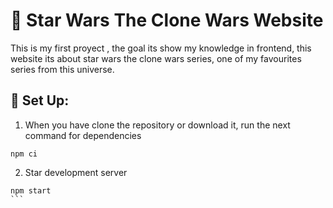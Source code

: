 # :space_invader: Star Wars The Clone Wars Website
This is my first proyect , the goal its show my knowledge in frontend, this website its about star wars the clone wars series, one of my favourites series from this universe.


## :space_invader: Set Up:
1. When you have clone the repository or download it, run the next command for dependencies

```npm
npm ci
```

2. Star development server

````npm
npm start
```